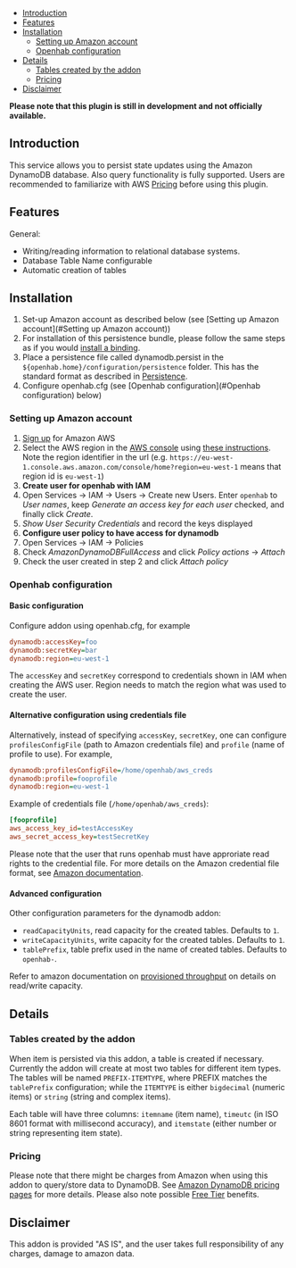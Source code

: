 <!-- Using MarkdownTOC plugin for Sublime Text to update the table of contents (TOC) -->
<!-- MarkdownTOC depth=3 autolink=true bracket=round -->

- [Introduction](#introduction)
- [Features](#features)
- [Installation](#installation)
	- [Setting up Amazon account](#setting-up-amazon-account)
	- [Openhab configuration](#openhab-configuration)
- [Details](#details)
	- [Tables created by the addon](#tables-created-by-the-addon)
	- [Pricing](#pricing)
- [Disclaimer](#disclaimer)

<!-- /MarkdownTOC -->

**Please note that this plugin is still in development and not officially available.**

## Introduction

This service allows you to persist state updates using the Amazon DynamoDB database. Also query functionality is fully supported. Users are recommended to familiarize with AWS [Pricing](#Pricing) before using this plugin.

## Features

General:

- Writing/reading information to relational database systems.
- Database Table Name configurable
- Automatic creation of tables

## Installation

1. Set-up Amazon account as described below (see [Setting up Amazon account](#Setting up Amazon account))
2. For installation of this persistence bundle, please follow the same steps as if you would [install a binding](https://github.com/openhab/openhab/wiki/Bindings).
3. Place a persistence file called dynamodb.persist in the `${openhab.home}/configuration/persistence` folder. This has the standard format as described in [Persistence](https://github.com/openhab/openhab/wiki/Persistence).
4. Configure openhab.cfg (see [Openhab configuration](#Openhab configuration) below)


### Setting up Amazon account

1. [Sign up](https://aws.amazon.com/) for Amazon AWS
2. Select the AWS region in the [AWS console](https://console.aws.amazon.com/) using [these instructions](https://docs.aws.amazon.com/awsconsolehelpdocs/latest/gsg/getting-started.html#select-region). Note the region identifier in the url (e.g. `https://eu-west-1.console.aws.amazon.com/console/home?region=eu-west-1` means that region id is `eu-west-1`)
3. **Create user for openhab with IAM**
  1. Open Services -> IAM -> Users -> Create new Users. Enter `openhab` to _User names_, keep _Generate an access key for each user_ checked, and finally click _Create_.
  2. _Show User Security Credentials_ and record the keys displayed
4. **Configure user policy to have access for dynamodb**
  1. Open Services -> IAM -> Policies
  2. Check _AmazonDynamoDBFullAccess_ and click _Policy actions_ -> _Attach_
  3. Check the user created in step 2 and click _Attach policy_

### Openhab configuration

#### Basic configuration

Configure addon using openhab.cfg, for example

 ````ini
dynamodb:accessKey=foo
dynamodb:secretKey=bar
dynamodb:region=eu-west-1
 ````
The `accessKey` and `secretKey` correspond to credentials shown in IAM when creating the AWS user. Region needs to match the region what was used to create the user.

#### Alternative configuration using credentials file

Alternatively, instead of specifying `accessKey`, `secretKey`, one can configure `profilesConfigFile` (path to Amazon credentials file) and `profile` (name of profile to use). For example,

 ````ini
dynamodb:profilesConfigFile=/home/openhab/aws_creds
dynamodb:profile=fooprofile
dynamodb:region=eu-west-1
 ````

Example of credentials file (`/home/openhab/aws_creds`):

````ini
[fooprofile]
aws_access_key_id=testAccessKey
aws_secret_access_key=testSecretKey
````

Please note that the user that runs openhab must have approriate read rights to the credential file. For more details on the Amazon credential file format, see [Amazon documentation](https://docs.aws.amazon.com/cli/latest/userguide/cli-chap-getting-started.html).

#### Advanced configuration

Other configuration parameters for the dynamodb addon:

- `readCapacityUnits`, read capacity for the created tables. Defaults to `1`.
- `writeCapacityUnits`, write capacity for the created tables. Defaults to `1`.
- `tablePrefix`, table prefix used in the name of created tables. Defaults to `openhab-`.

Refer to amazon documentation on [provisioned throughput](https://docs.aws.amazon.com/amazondynamodb/latest/developerguide/HowItWorks.ProvisionedThroughput.html) on details on read/write capacity.


## Details

### Tables created by the addon

When item is persisted via this addon, a table is created if necessary. Currently the addon will create at most two tables for different item types. The tables will be named `PREFIX-ITEMTYPE`, where PREFIX matches the `tablePrefix` configuration; while the `ITEMTYPE` is either `bigdecimal` (numeric items) or `string` (string and complex items).

Each table will have three columns: `itemname` (item name), `timeutc` (in ISO 8601 format with millisecond accuracy), and `itemstate` (either number or string representing item state).

### Pricing

Please note that there might be charges from Amazon when using this addon to query/store data to DynamoDB. See [Amazon DynamoDB pricing pages](https://aws.amazon.com/dynamodb/pricing/) for more details. Please also note possible [Free Tier](https://aws.amazon.com/free/) benefits. 

## Disclaimer

This addon is provided "AS IS", and the user takes full responsibility of any charges, damage to amazon data.